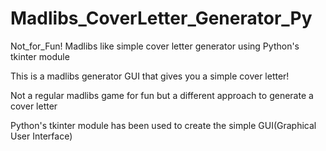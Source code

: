 # Madlibs_CoverLetter_Generator_Py
Not_for_Fun! Madlibs like simple cover letter generator using Python's tkinter module

This is a madlibs generator GUI that gives you a simple cover letter!

Not a regular madlibs game for fun but a different approach to generate a cover letter

Python's tkinter module has been used to create the simple GUI(Graphical User Interface)
